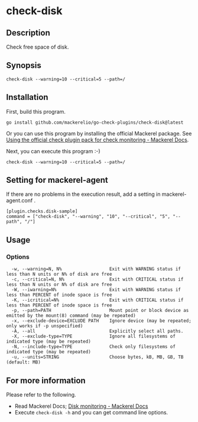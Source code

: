 # check-disk

## Description
Check free space of disk.

## Synopsis
```
check-disk --warning=10 --critical=5 --path=/
```

## Installation

First, build this program.

```
go install github.com/mackerelio/go-check-plugins/check-disk@latest
```

Or you can use this program by installing the official Mackerel package. See [Using the official check plugin pack for check monitoring - Mackerel Docs](https://mackerel.io/docs/entry/howto/mackerel-check-plugins).


Next, you can execute this program :-)

```
check-disk --warning=10 --critical=5 --path=/
```


## Setting for mackerel-agent

If there are no problems in the execution result, add a setting in mackerel-agent.conf .

```
[plugin.checks.disk-sample]
command = ["check-disk", "--warning", "10", "--critical", "5", "--path", "/"]
```

## Usage
### Options

```
  -w, --warning=N, N%                  Exit with WARNING status if less than N units or N% of disk are free
  -c, --critical=N, N%                 Exit with CRITICAL status if less than N units or N% of disk are free
  -W, --iwarning=N%                    Exit with WARNING status if less than PERCENT of inode space is free
  -K, --icritical=N%                   Exit with CRITICAL status if less than PERCENT of inode space is free
  -p, --path=PATH                      Mount point or block device as emitted by the mount(8) command (may be repeated)
  -x, --exclude-device=EXCLUDE PATH    Ignore device (may be repeated; only works if -p unspecified)
  -A, --all                            Explicitly select all paths.
  -X, --exclude-type=TYPE              Ignore all filesystems of indicated type (may be repeated)
  -N, --include-type=TYPE              Check only filesystems of indicated type (may be repeated)
  -u, --units=STRING                   Choose bytes, kB, MB, GB, TB (default: MB)
```

## For more information
Please refer to the following.

- Read Mackerel Docs; [Disk monitoring - Mackerel Docs](https://mackerel.io/docs/entry/howto/check/disk)
- Execute `check-disk -h` and you can get command line options.
